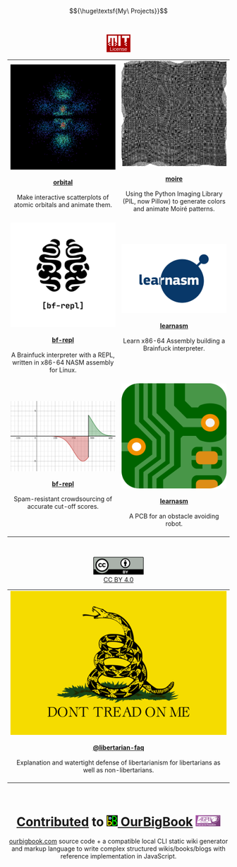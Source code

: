 $${\huge\textsf{My\ Projects}}$$

<br><div align="center"><a href="https://www.mit.edu/~amini/LICENSE.md"><img src="mit.png" height="40px"></a></div>

<table>
	<tr>
		<td align="center" width="50%">
			<a href="https://github.com/sidstuff/orbital"><img src="orbital.png"><br><br><b>orbital</b></a><br><br>Make interactive scatterplots of atomic orbitals and animate them.<br><br>
		</td>
		<td align="center" width="50%">
			<a href="https://github.com/sidstuff/moire"><img src="moire.png"><br><br><b>moire</b></a><br><br>Using the Python Imaging Library (PIL, now Pillow) to generate colors and animate Moiré patterns.<br><br>
		</td>
	</tr>
	<tr>
		<td align="center" width="50%">
			<a href="https://github.com/sidstuff/bf-repl"><img src="bf-repl.png"><br><br><b>bf-repl</b></a><br><br>A Brainfuck interpreter with a REPL, written in x86-64 NASM assembly for Linux.<br><br>
		</td>
		<td align="center" width="50%">
			<a href="https://github.com/sidstuff/learnasm"><img src="learnasm.jpg"><br><br><b>learnasm</b></a><br><br>Learn x86-64 Assembly building a Brainfuck interpreter.<br><br>
		</td>
	</tr>
	<tr>
		<td align="center" width="50%">
			<a href="https://github.com/sidstuff/cutoffs"><img src="cutoffs.png"><br><br><b>bf-repl</b></a><br><br>Spam-resistant crowdsourcing of accurate cut-off scores.<br><br>
		</td>
		<td align="center" width="50%">
			<a href="https://github.com/sidstuff/robot"><img src="robot.png"><br><br><b>learnasm</b></a><br><br>A PCB for an obstacle avoiding robot.<br><br>
		</td>
	</tr>
</table>

<br><div align="center"><a href="https://creativecommons.org/licenses/by/4.0/legalcode.txt"><img src="cc-by.png" height="40px"><br>CC BY 4.0</a>

<table><tr><td align="center">
	<a href="https://github.com/libertarian-faq"><img src="flag.png"><br><br><b>@libertarian-faq</b></a><br><br>Explanation and watertight defense of libertarianism for libertarians as well as non-libertarians.<br><br>
</td></tr></table><br>

<h1><a href="https://github.com/ourbigbook/ourbigbook/commits?author=sidstuff">Contributed</a> to <a href="https://github.com/ourbigbook/ourbigbook"><img src="ourbigbook.svg" height="25px"> OurBigBook</a> <a href="https://www.gnu.org/licenses/agpl-3.0.txt"><img src="agpl3.png" height="25px"></a></h1>
<a href="https://ourbigbook.com">ourbigbook.com</a> source code + a compatible local CLI static wiki generator and markup language to write complex structured wikis/books/blogs with reference implementation in JavaScript.
